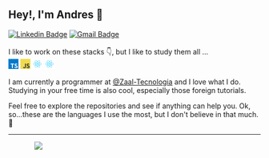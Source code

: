 <h2>Hey!, I'm Andres 👋</h2>

[![Linkedin Badge](https://img.shields.io/badge/-Andres%20doSantos-blue?style=flat-square&logo=Linkedin&logoColor=white&link=https://www.linkedin.com/in/andres-dosantos/)](https://www.linkedin.com/in/andres-dosantos/) [![Gmail Badge](https://img.shields.io/badge/-andres.dosantosbritoamaral@gmail.com-c14438?style=flat-square&logo=Gmail&logoColor=white&link=mailto:andres.dosantosbritoamaral@gmail.com)](mailto:andres.dosantosbritoamaral@gmail.com) <br /> <br />
I like to work on these stacks 👇, but I like to study them all ... <br />
<img height="20" title="TypeScript" src="https://raw.githubusercontent.com/github/explore/80688e429a7d4ef2fca1e82350fe8e3517d3494d/topics/typescript/typescript.png">
<img height="20" title="JavaScript" src="https://raw.githubusercontent.com/github/explore/80688e429a7d4ef2fca1e82350fe8e3517d3494d/topics/javascript/javascript.png">
<img height="20" title="React" src="https://raw.githubusercontent.com/github/explore/80688e429a7d4ef2fca1e82350fe8e3517d3494d/topics/react/react.png">
<img height="20" title="React Native" src="https://raw.githubusercontent.com/github/explore/80688e429a7d4ef2fca1e82350fe8e3517d3494d/topics/react-native/react-native.png">
<br />

I am currently a programmer at [@Zaal-Tecnologia](https://github.com/Zaal-Tecnologia) and I love what I do.
Studying in your free time is also cool, especially those foreign tutorials.

Feel free to explore the repositories and see if anything can help you. Ok, so...these are the languages I use the most, but I don't believe in that much. 🤔

---

<div style="display:flex; flex-direction: row; align-items: center; justify-content: space-around">
  <img width="400px" align="left" src="https://github-readme-stats.vercel.app/api/top-langs/?username=AndresdoSantos&count_private=true&langs_count=8&layout=compact&theme=dark&hide=html,tsql,css,plpgsql" />
</div>
